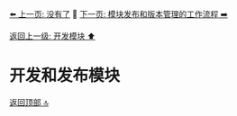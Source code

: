 [⬅️ 上一页: 没有了](#) 🚦 [下一页: 模块发布和版本管理的工作流程 ➡️](模块发布和版本管理的工作流程.md)

[返回上一级: 开发模块 ⬆️](../开发模块.md)

# 开发和发布模块

[返回顶部 🔝](#开发和发布模块)